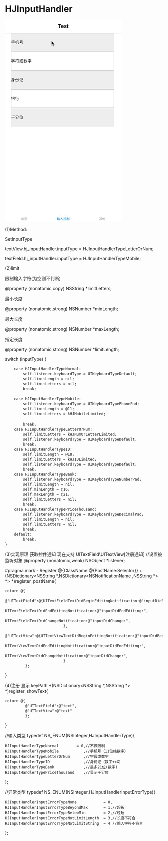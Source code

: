 # HJInputHandler

![image](https://github.com/thisIsDestiny/HJInputHandler/blob/master/Input/HJInputHandlerV1.0.gif)

(1)Method:

SetInputType

textView.hj_inputHandler.inputType =  HJInputHandlerTypeLetterOrNum;

textField.hj_inputHandler.inputType =  HJInputHandlerTypeMobile;

(2)limit

限制输入字符(为空则不判断)

@property (nonatomic,copy)   NSString *limitLetters;

最小长度

@property (nonatomic,strong) NSNumber *minLength;

最大长度

@property (nonatomic,strong) NSNumber *maxLength;

指定长度

@property (nonatomic,strong) NSNumber *limitLength;


switch (inputType) {

        case HJInputHandlerTypeNormal:
            self.listener.keyboardType = UIKeyboardTypeDefault;
            self.limitLength = nil;
            self.limitLetters = nil;
            break;

        case HJInputHandlerTypeMobile:
            self.listener.keyboardType = UIKeyboardTypePhonePad;
            self.limitLength = @11;
            self.limitLetters = kHJMobileLimited;
            
            break;
        case HJInputHandlerTypeLetterOrNum:
            self.limitLetters = kHJNumOrLetterLimited;
            self.listener.keyboardType = UIKeyboardTypeDefault;
            break;
        case HJInputHandlerTypeID:
            self.limitLength = @18;
            self.limitLetters = kHJIDLimited;
            self.listener.keyboardType = UIKeyboardTypeDefault;
            break;
        case HJInputHandlerTypeBank:
            self.listener.keyboardType = UIKeyboardTypeNumberPad;
            self.limitLength = nil;
            self.minLength = @16;
            self.maxLength = @21;
            self.limitLetters = nil;
            break;
        case HJInputHandlerTypePriceThousand:
            self.listener.keyboardType = UIKeyboardTypeDecimalPad;
            self.limitLength = nil;
            self.limitLetters = nil;
            break;
        default:
            break;
    }

(3)实现原理 获取控件通知
现在支持 UITextField\UITextView[注册通知]
//设置被监听对象
@property (nonatomic,weak) NSObject<UITextInput> *listener;

#pragma mark - Register @{ClassName:@{PostName:Selector}}
+(NSDictionary<NSString *,NSDictionary<NSNotificationName ,NSString *> *> *)register_postName{
    
    return @{
             @"UITextField":@{UITextFieldTextDidBeginEditingNotification:@"inputDidBeginEditing:",
                              UITextFieldTextDidEndEditingNotification:@"inputDidEndEditing:",
                              UITextFieldTextDidChangeNotification:@"inputDidChange:",
                              },
             @"UITextView":@{UITextViewTextDidBeginEditingNotification:@"inputDidBeginEditing:",
                              UITextViewTextDidEndEditingNotification:@"inputDidEndEditing:",
                              UITextViewTextDidChangeNotification:@"inputDidChange:",
                              }
             };
}

(4)注册 显示 keyPath
+(NSDictionary<NSString *,NSString *> *)register_showText{
    
    return @{
             @"UITextField":@"text",
             @"UITextView":@"text"
             };
}


//输入类型
typedef NS_ENUM(NSInteger,HJInputHandlerType){
    
    HJInputHandlerTypeNormal        = 0,//不做限制
    HJInputHandlerTypeMobile           ,//手机号（11位纯数字）
    HJInputHandlerTypeLetterOrNum      ,//字母或数字
    HJInputHandlerTypeID               ,//身份证（数字+xX）
    HJInputHandlerTypeBank             ,//最多21位(数字)
    HJInputHandlerTypePriceThousand    ,//显示千分位
};

//异常类型
typedef NS_ENUM(NSInteger,HJInputHandlerInputErrorType){
    
    HJInputHandlerInputErrorTypeNone            = 0,
    HJInputHandlerInputErrorTypeBeyondMax       = 1,//超长
    HJInputHandlerInputErrorTypeBelowMin        = 2,//过短
    HJInputHandlerInputErrorTypeNotLimitLength  = 3,//长度不符合
    HJInputHandlerInputErrorTypeNotLimitString  = 4 //输入字符不符合
};
